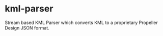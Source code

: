 # kml-parser

Stream based KML Parser which converts KML to a proprietary Propeller Design JSON format.
